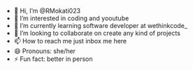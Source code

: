 - 👋 Hi, I’m @RMokati023
- 👀 I’m interested in coding and yooutube
- 🌱 I’m currently learning software developer at wethinkcode_
- 💞️ I’m looking to collaborate on create any kind of projects
- 📫 How to reach me just inbox me here
- 😄 Pronouns: she/her
- ⚡ Fun fact: better in person

<!---
RMokati023/RMokati023 is a ✨ special ✨ repository because its `README.md` (this file) appears on your GitHub profile.
You can click the Preview link to take a look at your changes.
--->
